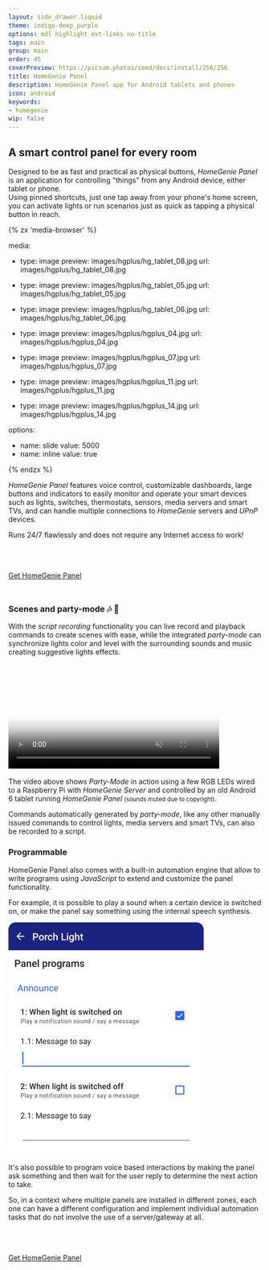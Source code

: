 ```yaml
---
layout: side_drawer.liquid
theme: indigo-deep_purple
options: mdl highlight ext-links no-title
tags: main
group: main
order: 45
coverPreview: https://picsum.photos/seed/docs!install/256/256
title: HomeGenie Panel
description: HomeGenie Panel app for Android tablets and phones
icon: android
keywords:
- homegenie
wip: false
---
```


## A smart control panel for every room

Designed to be as fast and practical as physical buttons, *HomeGenie Panel* is an
application for controlling "things" from any Android device, either tablet or phone.  
Using pinned shortcuts, just one tap away from your phone's home screen, you can
activate lights or run scenarios just as quick as tapping a physical button in reach.


<div class="media-container" style="height: auto; aspect-ratio: 16/9">
{% zx 'media-browser' %}

media:

- type: image
  preview: images/hgplus/hg_tablet_08.jpg
  url: images/hgplus/hg_tablet_08.jpg

- type: image
  preview: images/hgplus/hg_tablet_05.jpg
  url: images/hgplus/hg_tablet_05.jpg

- type: image
  preview: images/hgplus/hg_tablet_06.jpg
  url: images/hgplus/hg_tablet_06.jpg

- type: image
  preview: images/hgplus/hgplus_04.jpg
  url: images/hgplus/hgplus_04.jpg

- type: image
  preview: images/hgplus/hgplus_07.jpg
  url: images/hgplus/hgplus_07.jpg

- type: image
  preview: images/hgplus/hgplus_11.jpg
  url: images/hgplus/hgplus_11.jpg

- type: image
  preview: images/hgplus/hgplus_14.jpg
  url: images/hgplus/hgplus_14.jpg

options:
- name: slide
  value: 5000
- name: inline
  value: true

{% endzx %}
</div>



*HomeGenie Panel* features voice control, customizable dashboards, large buttons and indicators
to easily monitor and operate your smart devices such as lights, switches, thermostats, sensors,
media servers and smart TVs, and can handle multiple connections to *HomeGenie* servers
and *UPnP* devices.

Runs 24/7 flawlessly and does not require any Internet access to work!


<div layout="column center-center" style="margin-top: 64px;margin-bottom: 48px">

  <a href="https://play.google.com/store/apps/details?id=com.glabs.homegenieplus&utm_source=global_co&utm_medium=prtnr&utm_content=Mar2515&utm_campaign=PartBadge&pcampaignid=MKT-AC-global-none-all-co-pr-py-PartBadges-Oct1515-1" class="button-85">Get HomeGenie Panel</a>

</div>




### Scenes and party-mode 🎶 🥳

With the *script recording* functionality you can live record and playback commands to create
scenes with ease, while the integrated *party-mode* can synchronize lights color and level with
the surrounding sounds and music creating suggestive lights effects.

<div class="media-container" style="max-width: 420px!important;">

  <video id="video1" src="images/panel_party_mode_01.webm"
       controls muted
       poster="images/panel_party_mode_01.png"
       style="max-width:420px; width:100%"></video>

</div>
<script type="text/javascript">
const video= document.getElementById('video1');       
video.addEventListener('ended',function(){
    video.load();     
},false);
</script>

The video above shows *Party-Mode* in action using a few RGB LEDs wired to a Raspberry Pi
with *HomeGenie Server* and controlled by an old Android 6 tablet running *HomeGenie Panel*
<small>(sounds muted due to copyright)</small>.

Commands automatically generated by *party-mode*, like any other manually issued commands
to control lights, media servers and smart TVs, can also be recorded to a script.


### Programmable

HomeGenie Panel also comes with a built-in automation engine that allow to write programs
using *JavaScript* to extend and customize the panel functionality.

For example, it is possible to play a sound when a certain device is switched on, or make
the panel say something using the internal speech synthesis.




<div class="media-container" style="width: 389px">
    <img src="images/panel_program_options.png">
</div>



It's also possible to program voice based interactions by making the panel
ask something and then wait for the user reply to determine the next
action to take.

So, in a context where multiple panels are installed in different zones, each one
can have a different configuration and implement individual automation tasks
that do not involve the use of a server/gateway at all.  


<div layout="column center-center" style="margin-top: 64px">

<a href="https://play.google.com/store/apps/details?id=com.glabs.homegenieplus&utm_source=global_co&utm_medium=prtnr&utm_content=Mar2515&utm_campaign=PartBadge&pcampaignid=MKT-AC-global-none-all-co-pr-py-PartBadges-Oct1515-1" class="button-85">Get HomeGenie Panel</a>

</div>
